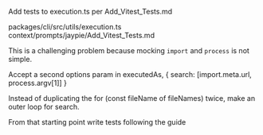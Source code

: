 Add tests to execution.ts per Add_Vitest_Tests.md

<Files>
packages/cli/src/utils/execution.ts
context/prompts/jaypie/Add_Vitest_Tests.md
</Files>

This is a challenging problem because mocking `import` and `process` is not simple.

Accept a second options param in executedAs, { search: [import.meta.url, process.argv[1]] }

Instead of duplicating the for (const fileName of fileNames) twice, make an outer loop for search.

From that starting point write tests following the guide